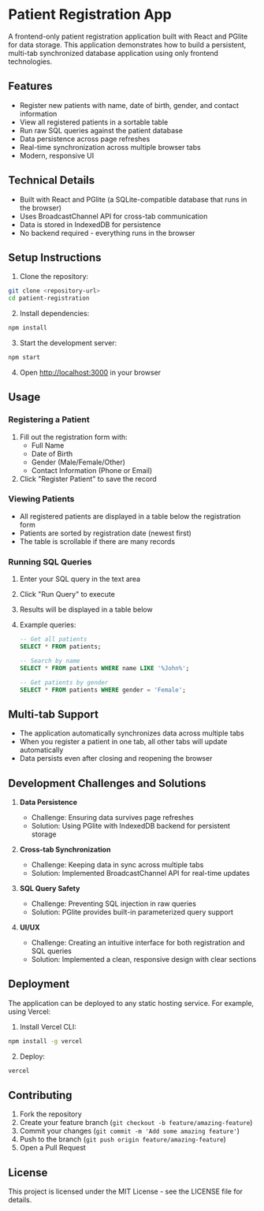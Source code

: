 # Patient Registration App

A frontend-only patient registration application built with React and PGlite for data storage. This application demonstrates how to build a persistent, multi-tab synchronized database application using only frontend technologies.

## Features

- Register new patients with name, date of birth, gender, and contact information
- View all registered patients in a sortable table
- Run raw SQL queries against the patient database
- Data persistence across page refreshes
- Real-time synchronization across multiple browser tabs
- Modern, responsive UI

## Technical Details

- Built with React and PGlite (a SQLite-compatible database that runs in the browser)
- Uses BroadcastChannel API for cross-tab communication
- Data is stored in IndexedDB for persistence
- No backend required - everything runs in the browser

## Setup Instructions

1. Clone the repository:

```bash
git clone <repository-url>
cd patient-registration
```

2. Install dependencies:

```bash
npm install
```

3. Start the development server:

```bash
npm start
```

4. Open [http://localhost:3000](http://localhost:3000) in your browser

## Usage

### Registering a Patient

1. Fill out the registration form with:
   - Full Name
   - Date of Birth
   - Gender (Male/Female/Other)
   - Contact Information (Phone or Email)
2. Click "Register Patient" to save the record

### Viewing Patients

- All registered patients are displayed in a table below the registration form
- Patients are sorted by registration date (newest first)
- The table is scrollable if there are many records

### Running SQL Queries

1. Enter your SQL query in the text area
2. Click "Run Query" to execute
3. Results will be displayed in a table below
4. Example queries:

   ```sql
   -- Get all patients
   SELECT * FROM patients;

   -- Search by name
   SELECT * FROM patients WHERE name LIKE '%John%';

   -- Get patients by gender
   SELECT * FROM patients WHERE gender = 'Female';
   ```

## Multi-tab Support

- The application automatically synchronizes data across multiple tabs
- When you register a patient in one tab, all other tabs will update automatically
- Data persists even after closing and reopening the browser

## Development Challenges and Solutions

1. **Data Persistence**

   - Challenge: Ensuring data survives page refreshes
   - Solution: Using PGlite with IndexedDB backend for persistent storage

2. **Cross-tab Synchronization**

   - Challenge: Keeping data in sync across multiple tabs
   - Solution: Implemented BroadcastChannel API for real-time updates

3. **SQL Query Safety**

   - Challenge: Preventing SQL injection in raw queries
   - Solution: PGlite provides built-in parameterized query support

4. **UI/UX**
   - Challenge: Creating an intuitive interface for both registration and SQL queries
   - Solution: Implemented a clean, responsive design with clear sections

## Deployment

The application can be deployed to any static hosting service. For example, using Vercel:

1. Install Vercel CLI:

```bash
npm install -g vercel
```

2. Deploy:

```bash
vercel
```

## Contributing

1. Fork the repository
2. Create your feature branch (`git checkout -b feature/amazing-feature`)
3. Commit your changes (`git commit -m 'Add some amazing feature'`)
4. Push to the branch (`git push origin feature/amazing-feature`)
5. Open a Pull Request

## License

This project is licensed under the MIT License - see the LICENSE file for details.
